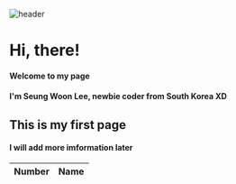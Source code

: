 ![header](https://SungWoon.vercel.app/api?type=wave&color=auto&height=300&section=header&text=Seung%20Woon&fontSize=90)
# Hi, there!
#### Welcome to my page  
#### I'm Seung Woon Lee, newbie coder from South Korea XD
  
  
## This is my first page  
#### I will add more imformation later


| Number | Name |
| ------ | ------ |
